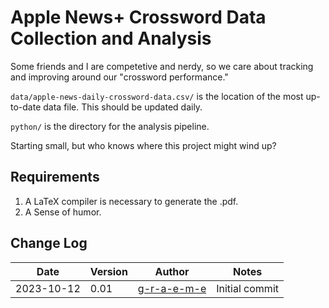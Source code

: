 # Apple News+ Crossword Data Collection and Analysis

Some friends and I are competetive and nerdy, so we care about tracking and improving around our "crossword performance."

`data/apple-news-daily-crossword-data.csv/` is the location of the most up-to-date data file. This should be updated daily.

`python/` is the directory for the analysis pipeline.

Starting small, but who knows where this project might wind up?

## Requirements
1. A LaTeX compiler is necessary to generate the .pdf.
2. A Sense of humor.

## Change Log
| Date | Version | Author | Notes |
|---|---|---|---|
| 2023-10-12 | 0.01 | [g-r-a-e-m-e](https://github.com/g-r-a-e-m-e) | Initial commit |
